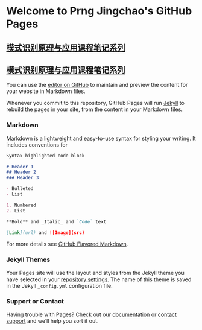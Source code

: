 # Welcome to Prng Jingchao's GitHub Pages

## [模式识别原理与应用课程笔记系列](https://github.com/PengJingchao/pengjingchao.github.io/edit/master/模式识别原理与应用课程笔记系列.md 	)
## [模式识别原理与应用课程笔记系列](https://pengjingchao.github.io/master/模式识别原理与应用课程笔记系列.md 	)


You can use the [editor on GitHub](https://github.com/PengJingchao/pengjingchao.github.io/edit/master/README.md) to maintain and preview the content for your website in Markdown files.

Whenever you commit to this repository, GitHub Pages will run [Jekyll](https://jekyllrb.com/) to rebuild the pages in your site, from the content in your Markdown files.

### Markdown

Markdown is a lightweight and easy-to-use syntax for styling your writing. It includes conventions for

```markdown
Syntax highlighted code block

# Header 1
## Header 2
### Header 3

- Bulleted
- List

1. Numbered
2. List

**Bold** and _Italic_ and `Code` text

[Link](url) and ![Image](src)
```

For more details see [GitHub Flavored Markdown](https://guides.github.com/features/mastering-markdown/).

### Jekyll Themes

Your Pages site will use the layout and styles from the Jekyll theme you have selected in your [repository settings](https://github.com/PengJingchao/pengjingchao.github.io/settings). The name of this theme is saved in the Jekyll `_config.yml` configuration file.

### Support or Contact

Having trouble with Pages? Check out our [documentation](https://help.github.com/categories/github-pages-basics/) or [contact support](https://github.com/contact) and we’ll help you sort it out.

